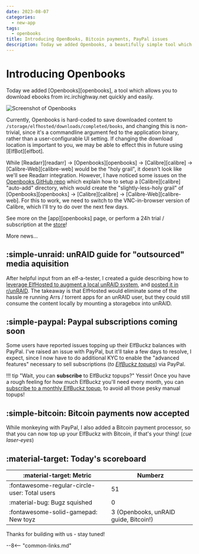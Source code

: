 ```yaml
---
date: 2023-08-07
categories:
  - new-app
tags:
  - openbooks
title: Introducing OpenBooks, Bitcoin payments, PayPal issues
description: Today we added Openbooks, a beautifully simple tool which allows you to download ebooks from irc.irchighway.net quickly and easily
---
```

# Introducing Openbooks

Today we added [Openbooks][openbooks], a tool which allows you to download ebooks from irc.irchighway.net quickly and easily.

![Screenshot of Openbooks](/images/screenshots/openbooks.png)

Currently, Openbooks is hard-coded to save downloaded content to `/storage/elfhosted/downloads/completed/books`, and changing this is non-trivial, since it's a commandline argument fed to the application binary, rather than a user-configurable UI setting. If changing the download location is important to you, we may be able to effect this in future using [ElfBot][elfbot].

While [Readarr][readarr] -> [Openbooks][openbooks] -> [Calibre][calibre] -> [Calibre-Web][calibre-web] would be the "holy grail", it doesn't look like we'll see Readarr integration. However, I have noticed some issues on the [Openbooks GitHub repo](https://github.com/evan-buss/openbooks) which explain how to setup a [Calibre][calibre] "auto-add" directory, which would create the "slightly-less-holy grail" of [Openbooks][openbooks] -> [Calibre][calibre] -> [Calibre-Web][calibre-web]. For this to work, we need to switch to the VNC-in-browser version of Calibre, which I'll try to do over the next few days.

See more on the [app][openbooks] page, or perform a 24h trial / subscription at the [store](https://store.elfhosted.com/product/openbooks/)!

More news...

<!-- more -->

## :simple-unraid: unRAID guide for "outsourced" media aquisition

After helpful input from an elf-a-tester, I created a guide describing how to [leverage ElfHosted to augment a local unRAID system](https://elfhosted.com/guides/unraid-storagebox-vpn/), and [posted it in r/unRAID](https://www.reddit.com/r/unRAID/comments/15kfyd0/run_torrent_clientsarrs_remotely_save_to_hetzner/). The takeaway is that ElfHosted would eliminate some of the hassle re running Arrs / torrent apps for an unRAID user, but they could still consume the content locally by mounting a storagebox into unRAID.

## :simple-paypal: Paypal subscriptions coming soon

Some users have reported issues topping up their ElfBuckz balances with PayPal. I've raised an issue with PayPal, but it'll take a few days to resolve, I expect, since I now have to do additional KYC to enable the "advanced features" necessary to sell subscriptions (*to [ElfBuckz topups](https://store.elfhosted.com/product/elfbuckz-topup/)*) via PayPal.

!!! tip "Wait, you can **subscribe** to ElfBuckz topups?"
    Yessir! Once you have a rough feeling for how much ElfBuckz you'll need every month, you can [subscribe to a monthly ElfBuckz topup](https://store.elfhosted.com/product/elfbuckz-topup/), to avoid all those pesky manual topups!

## :simple-bitcoin: Bitcoin payments now accepted

While monkeying with PayPal, I also added a Bitcoin payment processor, so that you can now top up your ElfBuckz with Bitcoin, if that's your thing! (*cue laser-eyes*)

## :material-target: Today's scoreboard

:material-target: Metric | Numberz
---------|----------
:fontawesome-regular-circle-user: Total users | 51
:material-bug: Bugz squished | 0
:fontawesome-solid-gamepad: New toyz | 3 (Openbooks, unRAID guide, Bitcoin!)

Thanks for building with us - stay tuned!

--8<-- "common-links.md"

